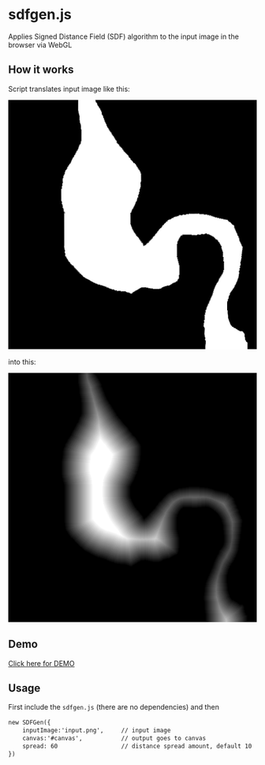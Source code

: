 # sdfgen.js
Applies Signed Distance Field (SDF) algorithm to the input image in the browser via WebGL 


## How it works

Script translates input image like this:

![Alt text](example/input.png?raw=true "Input image")

into this:

![Alt text](example/result.png?raw=true "Result image")

## Demo

[Click here for DEMO](https://sjovanovic.github.io/sdfgen.js/index.html)

## Usage

First include the `sdfgen.js` (there are no dependencies) and then

```
new SDFGen({
	inputImage:'input.png', 	// input image
	canvas:'#canvas', 			// output goes to canvas
	spread: 60 					// distance spread amount, default 10
})
```